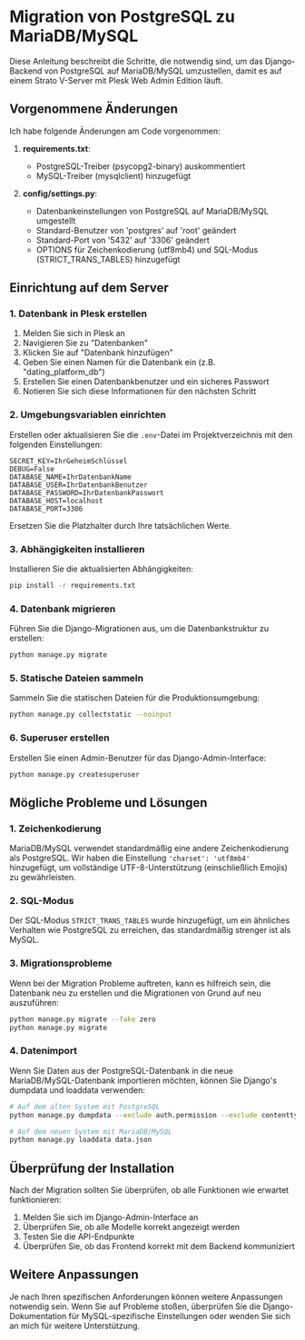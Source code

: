# Migration von PostgreSQL zu MariaDB/MySQL

Diese Anleitung beschreibt die Schritte, die notwendig sind, um das Django-Backend von PostgreSQL auf MariaDB/MySQL umzustellen, damit es auf einem Strato V-Server mit Plesk Web Admin Edition läuft.

## Vorgenommene Änderungen

Ich habe folgende Änderungen am Code vorgenommen:

1. **requirements.txt**: 
   - PostgreSQL-Treiber (psycopg2-binary) auskommentiert
   - MySQL-Treiber (mysqlclient) hinzugefügt

2. **config/settings.py**:
   - Datenbankeinstellungen von PostgreSQL auf MariaDB/MySQL umgestellt
   - Standard-Benutzer von 'postgres' auf 'root' geändert
   - Standard-Port von '5432' auf '3306' geändert
   - OPTIONS für Zeichenkodierung (utf8mb4) und SQL-Modus (STRICT_TRANS_TABLES) hinzugefügt

## Einrichtung auf dem Server

### 1. Datenbank in Plesk erstellen

1. Melden Sie sich in Plesk an
2. Navigieren Sie zu "Datenbanken"
3. Klicken Sie auf "Datenbank hinzufügen"
4. Geben Sie einen Namen für die Datenbank ein (z.B. "dating_platform_db")
5. Erstellen Sie einen Datenbankbenutzer und ein sicheres Passwort
6. Notieren Sie sich diese Informationen für den nächsten Schritt

### 2. Umgebungsvariablen einrichten

Erstellen oder aktualisieren Sie die `.env`-Datei im Projektverzeichnis mit den folgenden Einstellungen:

```
SECRET_KEY=IhrGeheimSchlüssel
DEBUG=False
DATABASE_NAME=IhrDatenbankName
DATABASE_USER=IhrDatenbankBenutzer
DATABASE_PASSWORD=IhrDatenbankPasswort
DATABASE_HOST=localhost
DATABASE_PORT=3306
```

Ersetzen Sie die Platzhalter durch Ihre tatsächlichen Werte.

### 3. Abhängigkeiten installieren

Installieren Sie die aktualisierten Abhängigkeiten:

```bash
pip install -r requirements.txt
```

### 4. Datenbank migrieren

Führen Sie die Django-Migrationen aus, um die Datenbankstruktur zu erstellen:

```bash
python manage.py migrate
```

### 5. Statische Dateien sammeln

Sammeln Sie die statischen Dateien für die Produktionsumgebung:

```bash
python manage.py collectstatic --noinput
```

### 6. Superuser erstellen

Erstellen Sie einen Admin-Benutzer für das Django-Admin-Interface:

```bash
python manage.py createsuperuser
```

## Mögliche Probleme und Lösungen

### 1. Zeichenkodierung

MariaDB/MySQL verwendet standardmäßig eine andere Zeichenkodierung als PostgreSQL. Wir haben die Einstellung `'charset': 'utf8mb4'` hinzugefügt, um vollständige UTF-8-Unterstützung (einschließlich Emojis) zu gewährleisten.

### 2. SQL-Modus

Der SQL-Modus `STRICT_TRANS_TABLES` wurde hinzugefügt, um ein ähnliches Verhalten wie PostgreSQL zu erreichen, das standardmäßig strenger ist als MySQL.

### 3. Migrationsprobleme

Wenn bei der Migration Probleme auftreten, kann es hilfreich sein, die Datenbank neu zu erstellen und die Migrationen von Grund auf neu auszuführen:

```bash
python manage.py migrate --fake zero
python manage.py migrate
```

### 4. Datenimport

Wenn Sie Daten aus der PostgreSQL-Datenbank in die neue MariaDB/MySQL-Datenbank importieren möchten, können Sie Django's dumpdata und loaddata verwenden:

```bash
# Auf dem alten System mit PostgreSQL
python manage.py dumpdata --exclude auth.permission --exclude contenttypes > data.json

# Auf dem neuen System mit MariaDB/MySQL
python manage.py loaddata data.json
```

## Überprüfung der Installation

Nach der Migration sollten Sie überprüfen, ob alle Funktionen wie erwartet funktionieren:

1. Melden Sie sich im Django-Admin-Interface an
2. Überprüfen Sie, ob alle Modelle korrekt angezeigt werden
3. Testen Sie die API-Endpunkte
4. Überprüfen Sie, ob das Frontend korrekt mit dem Backend kommuniziert

## Weitere Anpassungen

Je nach Ihren spezifischen Anforderungen können weitere Anpassungen notwendig sein. Wenn Sie auf Probleme stoßen, überprüfen Sie die Django-Dokumentation für MySQL-spezifische Einstellungen oder wenden Sie sich an mich für weitere Unterstützung.
